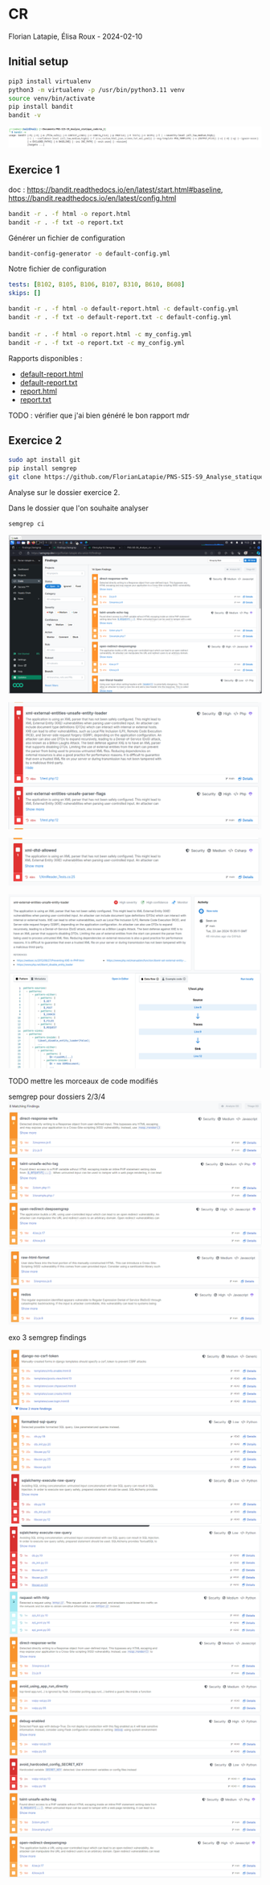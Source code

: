 # CR

Florian Latapie, Élisa Roux - 2024-02-10

## Initial setup

```bash
pip3 install virtualenv
python3 -m virtualenv -p /usr/bin/python3.11 venv
source venv/bin/activate
pip install bandit
bandit -v
```

![alt text](image-6.png)

## Exercice 1

doc : <https://bandit.readthedocs.io/en/latest/start.html#baseline>, <https://bandit.readthedocs.io/en/latest/config.html>

```bash
bandit -r . -f html -o report.html
bandit -r . -f txt -o report.txt
```

Générer un fichier de configuration

```bash
bandit-config-generator -o default-config.yml
```

Notre fichier de configuration

```config.yml
tests: [B102, B105, B106, B107, B310, B610, B608]
skips: []
```

```bash
bandit -r . -f html -o default-report.html -c default-config.yml
bandit -r . -f txt -o default-report.txt -c default-config.yml

bandit -r . -f html -o report.html -c my_config.yml
bandit -r . -f txt -o report.txt -c my_config.yml
```

Rapports disponibles :

- [default-report.html](default-report.html)
- [default-report.txt](default-report.txt)
- [report.html](report.html)
- [report.txt](report.txt)

TODO : vérifier que j'ai bien généré le bon rapport mdr

## Exercice 2

```bash
sudo apt install git
pip install semgrep
git clone https://github.com/FlorianLatapie/PNS-SI5-S9_Analyse_statique_code.git
```

Analyse sur le dossier exercice 2.

Dans le dossier que l'on souhaite analyser

```bash
semgrep ci
```

![Alt text](image-1.png)

![Alt text](image-2.png)

![Alt text](image-3.png)


![Alt text](image-4.png)

TODO mettre les morceaux de code modifiés 

semgrep pour dossiers 2/3/4
![alt text](image-7.png)
![alt text](image-8.png)

exo 3 semgrep findings 

![alt text](image-9.png)
![alt text](image-10.png)
![alt text](image-11.png)